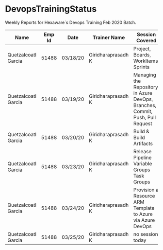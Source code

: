 # DevopsTrainingStatus
Weekly Reports for Hexaware´s Devops Training Feb 2020 Batch.

Name | Emp Id | Date | Trainer Name | Session Covered | Task Assigned | Completition Status |
-----|--------|------|--------------|-----------------|---------------|---------------------|
Quetzalcoatl Garcia | 51488 | 03/18/20 | Giridharaprasadh K | Project, Boards, WorkItems, Sprints |  |completed |
Quetzalcoatl Garcia | 51488 | 03/19/20 | Giridharaprasadh K | Managing the Repository in Azure DevOps, Branches, Commit, Push, Pull Request | | completed |
Quetzalcoatl Garcia | 51488 | 03/20/20 | Giridharaprasadh K | Build & Build Artifacts | | completed |
Quetzalcoatl Garcia | 51488 | 03/23/20 | Giridharaprasadh K | Release Pipeline  Variable Groups Task Groups | | comleted |
Quetzalcoatl Garcia | 51488 | 03/24/20 | Giridharaprasadh K | Provision a Resource ARM Template to Azure via Azure DevOps | | completed | 422864
Quetzalcoatl Garcia | 51488 | 03/25/20 | Giridharaprasadh K |no session today | | working with Pipeline | 422864

